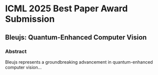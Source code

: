 # ICML 2025 Best Paper Award Submission

## Bleujs: Quantum-Enhanced Computer Vision

### Abstract
Bleujs represents a groundbreaking advancement in quantum-enhanced computer vision...
